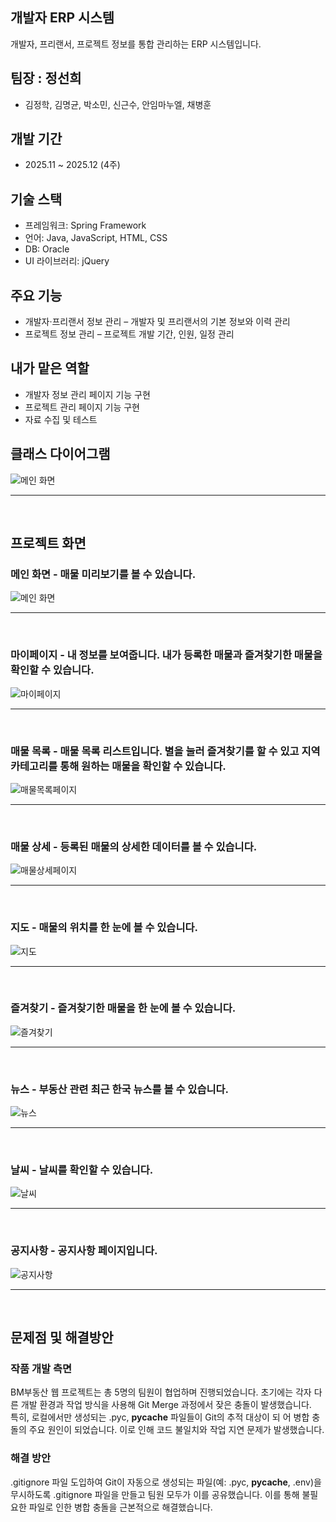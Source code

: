 ## 개발자 ERP 시스템
개발자, 프리랜서, 프로젝트 정보를 통합 관리하는 ERP 시스템입니다.

## 팀장 : 정선희
- 김정학, 김명균, 박소민, 신근수, 안임마누엘, 채병훈

## 개발 기간
- 2025.11 ~ 2025.12 (4주)

## 기술 스택
- 프레임워크: Spring Framework
- 언어: Java, JavaScript, HTML, CSS
- DB: Oracle
- UI 라이브러리: jQuery

## 주요 기능
- 개발자·프리랜서 정보 관리 – 개발자 및 프리랜서의 기본 정보와 이력 관리
- 프로젝트 정보 관리 – 프로젝트 개발 기간, 인원, 일정 관리

## 내가 맡은 역할
- 개발자 정보 관리 페이지 기능 구현
- 프로젝트 관리 페이지 기능 구현
- 자료 수집 및 테스트

## 클래스 다이어그램
![메인 화면](./screenshots/다이어그램.png)<br><hr><br>

## 프로젝트 화면
### 메인 화면 - 매물 미리보기를 볼 수 있습니다.
![메인 화면](./screenshots/메인.png)<br><hr><br>
### 마이페이지 - 내 정보를 보여줍니다. 내가 등록한 매물과 즐겨찾기한 매물을 확인할 수 있습니다.
![마이페이지](./screenshots/마이페이지.png)<br><hr><br>
### 매물 목록 - 매물 목록 리스트입니다. 별을 눌러 즐겨찾기를 할 수 있고 지역 카테고리를 통해 원하는 매물을 확인할 수 있습니다.
![매물목록페이지](./screenshots/매물목록페이지.png)<br><hr><br>
### 매물 상세 - 등록된 매물의 상세한 데이터를 볼 수 있습니다.
![매물상세페이지](./screenshots/매물상세페이지.png)<br><hr><br>
### 지도 - 매물의 위치를 한 눈에 볼 수 있습니다.
![지도](./screenshots/지도.png)<br><hr><br>
### 즐겨찾기 - 즐겨찾기한 매물을 한 눈에 볼 수 있습니다.
![즐겨찾기](./screenshots/즐겨찾기.png)<br><hr><br>
### 뉴스 - 부동산 관련 최근 한국 뉴스를 볼 수 있습니다.
![뉴스](./screenshots/뉴스.png)<br><hr><br>
### 날씨 - 날씨를 확인할 수 있습니다.
![날씨](./screenshots/날씨.png)<br><hr><br>
### 공지사항 - 공지사항 페이지입니다.
![공지사항](./screenshots/공지사항.png)<br><hr><br>

## 문제점 및 해결방안
### 작품 개발 측면
BM부동산 웹 프로젝트는 총 5명의 팀원이 협업하며 진행되었습니다.
초기에는 각자 다른 개발 환경과 작업 방식을 사용해 Git Merge 과정에서 잦은 
충돌이 발생했습니다.  
특히, 로컬에서만 생성되는 .pyc, __pycache__ 파일들이 Git의 추적 대상이 되
어 병합 충돌의 주요 원인이 되었습니다. 이로 인해 코드 불일치와 작업 지연 
문제가 발생했습니다.
     
### 해결 방안
.gitignore 파일 도입하여 Git이 자동으로 생성되는 
파일(예: .pyc, __pycache__, .env)을 무시하도록 .gitignore 파일을 만들고
팀원 모두가 이를 공유했습니다. 
이를 통해 불필요한 파일로 인한 병합 충돌을 근본적으로 해결했습니다.
